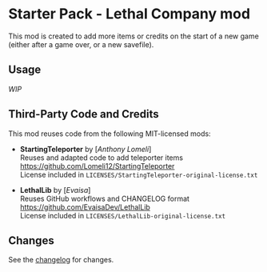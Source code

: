 # Starter Pack - Lethal Company mod

This mod is created to add more items or credits on the start of a new game (either after a game over, or a new savefile).


## Usage

_WIP_


## Third-Party Code and Credits

This mod reuses code from the following MIT-licensed mods:

- **StartingTeleporter** by [_Anthony Lomeli_]  
  Reuses and adapted code to add teleporter items  
  https://github.com/Lomeli12/StartingTeleporter  
  License included in `LICENSES/StartingTeleporter-original-license.txt`  
  

- **LethalLib** by [_Evaisa_]  
  Reuses GitHub workflows and CHANGELOG format  
  https://github.com/EvaisaDev/LethalLib  
  License included in `LICENSES/LethalLib-original-license.txt`


## Changes

See the [changelog](https://github.com/esseivan/LC_StarterPack/blob/main/CHANGELOG.md) for changes.
